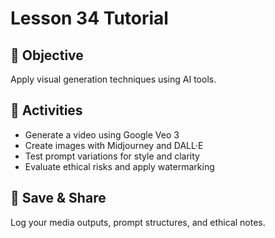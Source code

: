 # Lesson 34 Tutorial

## 🎯 Objective

Apply visual generation techniques using AI tools.

## 🧩 Activities

- Generate a video using Google Veo 3
- Create images with Midjourney and DALL·E
- Test prompt variations for style and clarity
- Evaluate ethical risks and apply watermarking

## 💾 Save & Share

Log your media outputs, prompt structures, and ethical notes.
